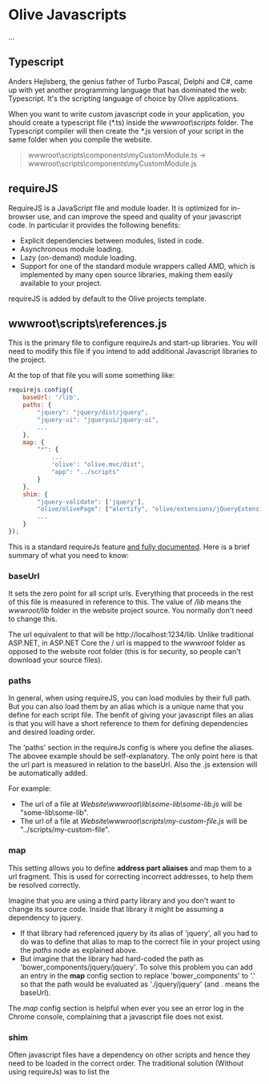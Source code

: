 # Olive Javascripts
...

## Typescript
Anders Hejlsberg, the genius father of Turbo Pascal, Delphi and C#, came up with yet another programming language that has dominated the web: Typescript. It's the scripting language of choice by Olive applications.

When you want to write custom javascript code in your application, you should create a typescript file (\*.ts) inside the *wwwroot\scripts* folder. The Typescript compiler will then create the \*.js version of your script in the same folder when you compile the website.

> wwwroot\scripts\components\myCustomModule.ts → wwwroot\scripts\components\myCustomModule.js


## requireJS
RequireJS is a JavaScript file and module loader. It is optimized for in-browser use, and can improve the speed and quality of your javascript code. In particular it provides the following benefits:
- Explicit dependencies between modules, listed in code.
- Asynchronous module loading.
- Lazy (on-demand) module loading.
- Support for one of the standard module wrappers called AMD, which is implemented by many open source libraries, making them easily available to your project.

requireJS is added by default to the Olive projects template.

## wwwroot\scripts\references.js
This is the primary file to configure requireJs and start-up libraries.
You will need to modify this file if you intend to add additional Javascript libraries to the project.

At the top of that file you will some something like:

```javascript
requirejs.config({
    baseUrl: '/lib',
    paths: {
        "jquery": "jquery/dist/jquery",
        "jquery-ui": "jqueryui/jquery-ui",
        ...       
    },
    map: {
        "*": {
            ...
            'olive': "olive.mvc/dist",
            "app": "../scripts"
        }
    },
    shim: {        
        "jquery-validate": ['jquery'],        
        "olive/olivePage": ["alertify", "olive/extensions/jQueryExtensions", "combodate"],
        ...
    }
});
```

This is a standard requireJs feature [and fully documented](http://requirejs.org/docs/api.html#config). Here is a brief summary of what you need to know:

### baseUrl
It sets the zero point for all script urls. Everything that proceeds in the rest of this file is measured in reference to this.
The value of */lib* means the *wwwroot/lib* folder in the website project source. You normally don't need to change this.

The url equivalent to that will be http://localhost:1234/lib. Unlike traditional ASP.NET, in ASP.NET Core the / url is mapped to the *wwwroot* folder as opposed to the website root folder (this is for security, so people can't download your source files).

### paths
In general, when using requireJS, you can load modules by their full path. But you can also load them by an alias which is a unique name that you define for each script file. The benfit of giving your javascript files an alias is that you will have a short reference to them for defining dependencies and desired loading order.

The 'paths' section in the requireJs config is where you define the aliases. The abovee example should be self-explanatory. The only point here is that the url part is measured in relation to the baseUrl. Also the .js extension will be automatically added.

For example:
- The url of a file at *Website\wwwroot\lib\some-lib\some-lib.js* will be "some-lib\some-lib".
- The url of a file at *Website\wwwroot\scripts\my-custom-file.js* will be "../scripts/my-custom-file".

### map
This setting allows you to define **address part aliaises** and map them to a url fragment. This is used for correcting incorrect addresses, to help them be resolved correctly.

Imagine that you are using a third party library and you don't want to change its source code. Inside that library it might be assuming a dependency to jquery.
- If that library had referenced jquery by its alias of 'jquery', all you had to do was to define that alias to map to the correct file in your project using the *paths* node as explained above.
- But imagine that the library had hard-coded the path as 'bower_components/jquery/jquery'. To solve this problem you can add an entry in the **map** config section to replace 'bower_components' to '.' so that the path would be evaluated as './jquery/jquery' (and . means the baseUrl).

The *map* config section is helpful when ever you see an error log in the Chrome console, complaining that a javascript file does not exist.

### shim
Often javascript files have a dependency on other scripts and hence they need to be loaded in the correct order. The traditional solution (Without using requireJs) was to list the <script> tags in the correct order in the html file. But requireJs works in a different way, and tried to parallelise script loading for improving performance when there is no known dependencies. 

What this means is that requireJs needs to know about those dependencies, or else it will load them in parallel, or in any random order, which can cause problems.

Script files can declare their dependencies by using the **import** statement, in which case requireJs would be able to understand that automatically.

Alternatively, and in particular for legacy libraries that don't do it, you need to declare the dependencies using the **shim** config section as demonstrated in the above example.

## Loading javascript files
The next statement after config, in **references.js**, is the load command:
```javascript
requirejs(["app/appPage", "olive/olivePage", "jquery", "jquery-ui", ...]);
```
Basically for each javascript file you want added, you add its alias to the array.

This means that to add a new Javascript file to the project (that you want loaded at the beginning and for every page) you can just:
1. Define it under **paths** in the config section.
2. Add its aliais to this array.

## Loading javascript modules dynamically
Sometimes you need to create custom javascript modules that are loaded for specific pages as opposed to the whole application.

For example if your script file is under wwwroot/scripts/components/myScript.js you can load it by running the following Javascript code:

'''javascript
window.loadModule('/scripts/components/myScript');
```

Or if you want to run a static function of your module named *Run* as soon as it's loaded, you can use:

'''javascript
window.loadModule('/scripts/components/myScript', m => m.default.Run());
```
To achieve this in M#, instead of writing the code shown above, in the Page definition file where you want this script to be loaded, ismply call the *LoadJavascriptModule()* method as shown below:
```csharp
public class SomePage : RootPage
{
    public SomePage()
    {
        LoadJavascriptModule("/scripts/components/projectTabs.js", "Run()");
        ...
    }
}
